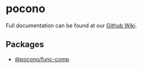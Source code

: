 # pocono

Full documentation can be found at our [Github Wiki](https://github.com/jlehett/pocono/wiki).

## Packages

- [@pocono/func-comp](./packages/func-comp/)